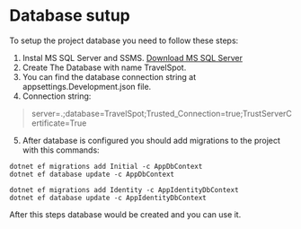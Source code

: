 # Database sutup

To setup the project database you need to follow these steps:
  1. Instal MS SQL Server and SSMS. [Download MS SQL Server](https://www.microsoft.com/en-us/sql-server/sql-server-downloads)
  2. Create The Database with name TravelSpot.
  3. You can find the database connection string at appsettings.Development.json file.
  4. Connection string:
     
   >server=.;database=TravelSpot;Trusted_Connection=true;TrustServerCertificate=True
   
  5. After database is configured you should add migrations to the project with this commands:

    dotnet ef migrations add Initial -c AppDbContext
    dotnet ef database update -c AppDbContext

    dotnet ef migrations add Identity -c AppIdentityDbContext
    dotnet ef database update -c AppIdentityDbContext

After this steps database would be created and you can use it.
